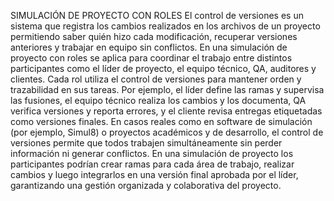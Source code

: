 SIMULACIÓN DE PROYECTO CON ROLES
El control de versiones es un sistema que registra los cambios realizados en los archivos de un proyecto permitiendo saber quién hizo cada modificación,
recuperar versiones anteriores y trabajar en equipo sin conflictos. 
En una simulación de proyecto con roles se aplica para coordinar el trabajo entre distintos participantes como el líder de proyecto, 
el equipo técnico, QA, auditores y clientes. Cada rol utiliza el control de versiones para mantener orden y trazabilidad en sus tareas. 
Por ejemplo, el líder define las ramas y supervisa las fusiones, el equipo técnico realiza los cambios y los documenta, QA verifica versiones y reporta errores, 
y el cliente revisa entregas etiquetadas como versiones finales. En casos reales como en software de simulación (por ejemplo, Simul8) o proyectos académicos y de desarrollo, 
el control de versiones permite que todos trabajen simultáneamente sin perder información ni generar conflictos. En una simulación de proyecto los participantes podrían crear ramas para cada área de trabajo, 
realizar cambios y luego integrarlos en una versión final aprobada por el líder, garantizando una gestión organizada y colaborativa del proyecto.
